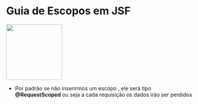 <h1>Guia de Escopos em JSF </h1> 
<img width=150 src="https://github.com/JoaoLlucaxs/Escopos_JSF/assets/92184255/1cc4a389-549e-47d8-9fa0-e5f020610228"/>

- Por padrão se não inserirmos um escopo , ele será tipo <strong>@RequestScoped</strong> ou seja a cada requisição os dados irão ser perdidos

